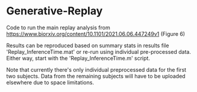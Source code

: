 # Generative-Replay

Code to run the main replay analysis from https://www.biorxiv.org/content/10.1101/2021.06.06.447249v1 (Figure 6)

Results can be reproduced based on summary stats in results file 'Replay_InferenceTime.mat' or re-run using individual pre-processed data. Either way, start with the 'Replay_InferenceTime.m' script.

Note that currently there's only individual preprocessed data for the first two subjects. Data from the remaining subjects will have to be uploaded elsewhere due to space limitations.
